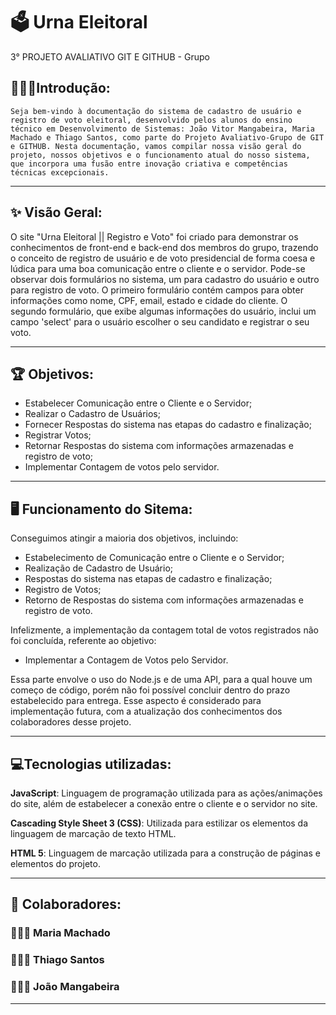 # 🗳 Urna Eleitoral
3° PROJETO AVALIATIVO GIT E GITHUB - Grupo


## 👨🏽‍💻**Introdução:**


`Seja bem-vindo à documentação do sistema de cadastro de usuário e registro de voto eleitoral, desenvolvido pelos alunos do ensino técnico em Desenvolvimento de Sistemas: João Vitor Mangabeira, Maria Machado e Thiago Santos, como parte do Projeto Avaliativo-Grupo de GIT e GITHUB.
Nesta documentação, vamos compilar nossa visão geral do projeto, nossos objetivos e o funcionamento atual do nosso sistema, que incorpora uma fusão entre inovação criativa e competências técnicas excepcionais.`

---

## ✨ Visão Geral:

O site "Urna Eleitoral || Registro e Voto" foi criado para demonstrar os conhecimentos de front-end e back-end dos membros do grupo, trazendo o conceito de registro de usuário e de voto presidencial de forma coesa e lúdica para uma boa comunicação entre o cliente e o servidor.
Pode-se observar dois formulários no sistema, um para cadastro do usuário e outro para registro de voto. O primeiro formulário contém campos para obter informações como nome, CPF, email, estado e cidade do cliente. O segundo formulário, que exibe algumas informações do usuário,
inclui um campo 'select' para o usuário escolher o seu candidato e registrar o seu voto.

---

## 🏆 Objetivos:

- Estabelecer Comunicação entre o Cliente e o Servidor;
- Realizar o Cadastro de Usuários;
- Fornecer Respostas do sistema nas etapas do cadastro e finalização;
- Registrar Votos;
- Retornar Respostas do sistema com informações armazenadas e registro de voto;
- Implementar Contagem de votos pelo servidor.

---

## 🖥 Funcionamento do Sitema:

Conseguimos atingir a maioria dos objetivos, incluindo:
- Estabelecimento de Comunicação entre o Cliente e o Servidor;
- Realização de Cadastro de Usuário;
- Respostas do sistema nas etapas de cadastro e finalização;
- Registro de Votos;
- Retorno de Respostas do sistema com informações armazenadas e registro de voto.

Infelizmente, a implementação da contagem total de votos registrados não foi concluída, referente ao objetivo:
- Implementar a Contagem de Votos pelo Servidor.
  
Essa parte envolve o uso do Node.js e de uma API, para a qual houve um começo de código, porém não foi possível
concluir dentro do prazo estabelecido para entrega. Esse aspecto é considerado para implementação futura, com a
atualização dos conhecimentos dos colaboradores desse projeto.

---

## 💻Tecnologias utilizadas:



**JavaScript**</span>:
 Linguagem de programação utilizada para as ações/animações do site, além de estabelecer a conexão entre o cliente e o servidor no site.

**Cascading Style Sheet 3 (CSS)**</span>:  Utilizada para estilizar os elementos da linguagem de marcação de texto HTML.

**HTML 5**</span>: Linguagem de marcação utilizada para a construção de páginas e elementos do projeto.

---

## 👥 Colaboradores:



### 👩🏽‍💻 Maria Machado

### 👨🏽‍💻 Thiago Santos

### 🧑🏽‍💻 João Mangabeira

---
